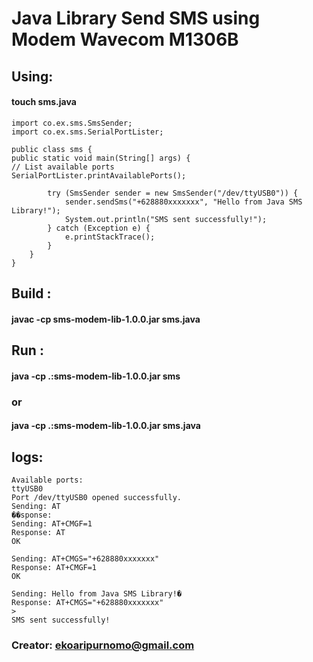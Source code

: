 # Java Library Send SMS using Modem Wavecom M1306B

## Using:

#### touch sms.java
```
import co.ex.sms.SmsSender;
import co.ex.sms.SerialPortLister;

public class sms {
public static void main(String[] args) {
// List available ports
SerialPortLister.printAvailablePorts();

        try (SmsSender sender = new SmsSender("/dev/ttyUSB0")) {
            sender.sendSms("+628880xxxxxxx", "Hello from Java SMS Library!");
            System.out.println("SMS sent successfully!");
        } catch (Exception e) {
            e.printStackTrace();
        }
    }
}
```
## Build :

#### javac -cp sms-modem-lib-1.0.0.jar sms.java

## Run :

#### java -cp .:sms-modem-lib-1.0.0.jar sms
### or
#### java -cp .:sms-modem-lib-1.0.0.jar sms.java

## logs:
```
Available ports:
ttyUSB0
Port /dev/ttyUSB0 opened successfully.
Sending: AT
��sponse:
Sending: AT+CMGF=1
Response: AT
OK

Sending: AT+CMGS="+628880xxxxxxx"
Response: AT+CMGF=1
OK

Sending: Hello from Java SMS Library!�
Response: AT+CMGS="+628880xxxxxxx"
>
SMS sent successfully!
```

### Creator: ekoaripurnomo@gmail.com
